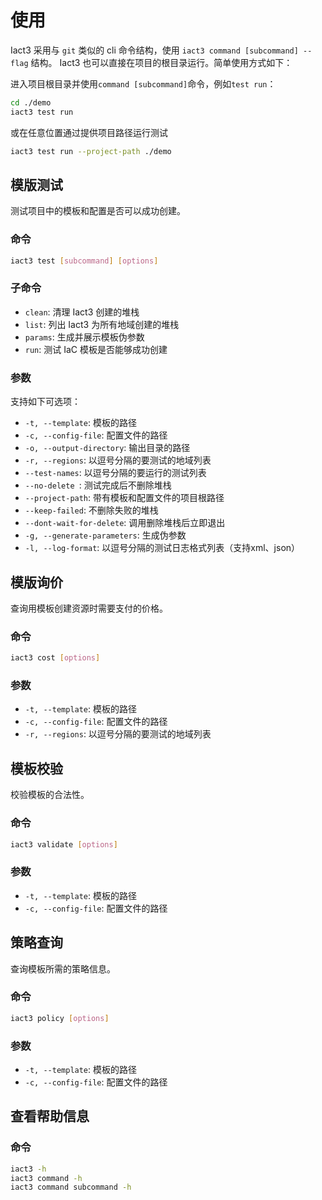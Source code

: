 # 使用

Iact3 采用与 `git` 类似的 cli 命令结构，使用 `iact3 command [subcommand] --flag` 结构。 Iact3 也可以直接在项目的根目录运行。简单使用方式如下：

进入项目根目录并使用`command [subcommand]`命令，例如`test run`：
```bash
cd ./demo
iact3 test run
```

或在任意位置通过提供项目路径运行测试
```bash
iact3 test run --project-path ./demo
```

## 模版测试
测试项目中的模板和配置是否可以成功创建。
### 命令
```bash
iact3 test [subcommand] [options]
```
### 子命令
- `clean`: 清理 Iact3 创建的堆栈
- `list`: 列出 Iact3 为所有地域创建的堆栈
- `params`: 生成并展示模板伪参数
- `run`: 测试 IaC 模板是否能够成功创建

### 参数
支持如下可选项：
- `-t, --template`: 模板的路径
- `-c, --config-file`: 配置文件的路径
- `-o, --output-directory`:  输出目录的路径
- `-r, --regions`:  以逗号分隔的要测试的地域列表
- `--test-names`:  以逗号分隔的要运行的测试列表
- `--no-delete `:   测试完成后不删除堆栈
- `--project-path`:  带有模板和配置文件的项目根路径
- `--keep-failed`:  不删除失败的堆栈
- `--dont-wait-for-delete`:  调用删除堆栈后立即退出
- `-g, --generate-parameters`:  生成伪参数
- `-l, --log-format`:  以逗号分隔的测试日志格式列表（支持xml、json）

## 模版询价
查询用模板创建资源时需要支付的价格。
### 命令
```bash
iact3 cost [options]
```
### 参数
- `-t, --template`: 模板的路径
- `-c, --config-file`: 配置文件的路径
- `-r, --regions`:  以逗号分隔的要测试的地域列表

## 模板校验
校验模板的合法性。
### 命令
```bash
iact3 validate [options]
```
### 参数
- `-t, --template`: 模板的路径
- `-c, --config-file`: 配置文件的路径

## 策略查询
查询模板所需的策略信息。
### 命令
```bash
iact3 policy [options]
```
### 参数
- `-t, --template`: 模板的路径
- `-c, --config-file`: 配置文件的路径

## 查看帮助信息
### 命令
```bash
iact3 -h 
iact3 command -h 
iact3 command subcommand -h
```